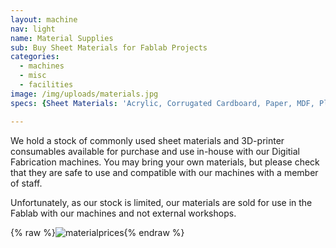 ```yaml
---
layout: machine
nav: light
name: Material Supplies
sub: Buy Sheet Materials for Fablab Projects
categories:
  - machines
  - misc
  - facilities
image: /img/uploads/materials.jpg
specs: {Sheet Materials: 'Acrylic, Corrugated Cardboard, Paper, MDF, Plywood, Polypropylene', 3D-Printer Filaments: 'ABS, PLA, PVA, NinjaFlex, Bronzefill', SLA Resins: 'Formlabs Standard Resins, Castable Resin, Flexible Resin'}

---
```


We hold a stock of commonly used sheet materials and 3D-printer consumables available for purchase and use in-house with our Digitial Fabrication machines. You may bring your own materials, but please check that they are safe to use and compatible with our machines with a member of staff.

Unfortunately, as our stock is limited, our materials are sold for use in the Fablab with our machines and not external workshops.


{% raw %}<img src="http://fablab.aalto.fi/img/uploads/Materialprices.jpg" alt="materialprices" >{% endraw %}
